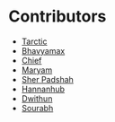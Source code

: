 # Contributors

<!--

Enter your name and GitHub URL below in this format:
- [name](github-url)

-->


- [Tarctic](https://github.com/Tarctic)
- [Bhavyamax](https://github.com/bhavyamax)
- [Chief](https://github.com/chiefsohan)
- [Maryam](https://github.com/maryambsq)
- [Sher Padshah](https://github.com/SherAhmadzai)
- [Hannanhub](https://github.com/hannanhub)
- [Dwithun](https://github.com/dwithunn)
- [Sourabh](https://github.com/sour413)
